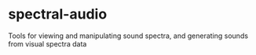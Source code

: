 # spectral-audio
Tools for viewing and manipulating sound spectra, and generating sounds from visual spectra data
